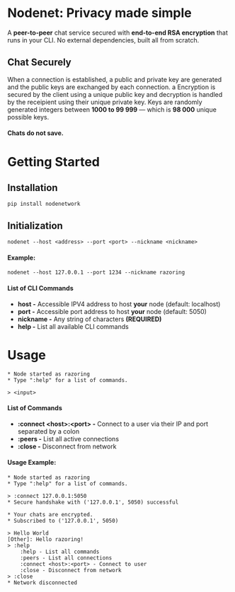 # Nodenet: Privacy made simple
A **peer-to-peer** chat service secured with **end-to-end RSA encryption** that runs in your CLI. No external dependencies, built all from scratch.

## Chat Securely
When a connection is established, a public and private key are generated and the public keys are exchanged by each connection. a Encryption is secured by the client using a unique public key and decryption is handled by the receipient using their unique private key. Keys are randomly generated integers between **1000 to 99 999** — which is **98 000** unique possible keys.

#### Chats do not save.
# Getting Started
## Installation
```
pip install nodenetwork
```
## Initialization
```
nodenet --host <address> --port <port> --nickname <nickname>
```

#### Example:
```
nodenet --host 127.0.0.1 --port 1234 --nickname razoring
```

#### List of CLI Commands
- **host -** Accessible IPV4 address to host **your** node (default: localhost)
- **port -** Accessible port address to host **your** node  (default: 5050)
- **nickname -** Any string of characters **(REQUIRED)**
- **help -** List all available CLI commands

# Usage
```
* Node started as razoring
* Type ":help" for a list of commands.

> <input>
```
#### List of Commands
- **:connect <host\>:<port\> -** Connect to a user via their IP and port separated by a colon
- **:peers -** List all active connections
- **:close -** Disconnect from network

#### Usage Example:
```
* Node started as razoring
* Type ":help" for a list of commands.

> :connect 127.0.0.1:5050
* Secure handshake with ('127.0.0.1', 5050) successful

* Your chats are encrypted.
* Subscribed to ('127.0.0.1', 5050)

> Hello World
[Other]: Hello razoring!
> :help
    :help - List all commands
    :peers - List all connections
    :connect <host>:<port> - Connect to user
    :close - Disconnect from network
> :close
* Network disconnected
```